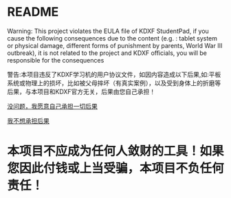 # README

Warning: This project violates the EULA file of KDXF StudentPad, if you cause the following consequences due to the content (e.g. : tablet system or physical damage, different forms of punishment by parents, World War III outbreak), it is not related to the project and KDXF officials, you will be responsible for the consequences

警告:本项目违反了KDXF学习机的用户协议文件，如因内容造成以下后果,如:平板系统或物理上的损坏，比如被父母摔坏（有真实案例），以及受到身体上的折磨等后果，与本项目和KDXF官方无关，后果由您自己承担！

[没问题，我愿意自己承担一切后果]()

[我不想承担后果]()

# 本项目不应成为任何人敛财的工具！如果您因此付钱或上当受骗，本项目不负任何责任！

